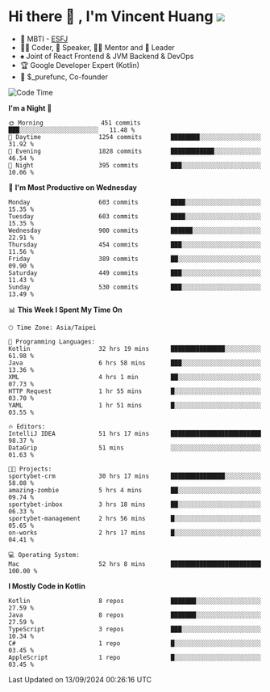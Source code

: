 # Hi there 👋 , I'm Vincent Huang ![](https://komarev.com/ghpvc/?username=Jian-Min-Huang)
- 👀 MBTI - [ESFJ](https://www.16personalities.com/esfj-personality)
- 👨‍💻 Coder, 🎤 Speaker, 👨‍🏫 Mentor and 🚀 Leader
- ♠️ Joint of React Frontend & JVM Backend & DevOps
- 🏆 Google Developer Expert (Kotlin)
- 💼 $_purefunc, Co-founder

<!--START_SECTION:waka-->
![Code Time](http://img.shields.io/badge/Code%20Time-4%2C436%20hrs%2030%20mins-blue)

**I'm a Night 🦉** 

```text
🌞 Morning                451 commits         ███░░░░░░░░░░░░░░░░░░░░░░   11.48 % 
🌆 Daytime                1254 commits        ████████░░░░░░░░░░░░░░░░░   31.92 % 
🌃 Evening                1828 commits        ████████████░░░░░░░░░░░░░   46.54 % 
🌙 Night                  395 commits         ███░░░░░░░░░░░░░░░░░░░░░░   10.06 % 
```
📅 **I'm Most Productive on Wednesday** 

```text
Monday                   603 commits         ████░░░░░░░░░░░░░░░░░░░░░   15.35 % 
Tuesday                  603 commits         ████░░░░░░░░░░░░░░░░░░░░░   15.35 % 
Wednesday                900 commits         ██████░░░░░░░░░░░░░░░░░░░   22.91 % 
Thursday                 454 commits         ███░░░░░░░░░░░░░░░░░░░░░░   11.56 % 
Friday                   389 commits         ██░░░░░░░░░░░░░░░░░░░░░░░   09.90 % 
Saturday                 449 commits         ███░░░░░░░░░░░░░░░░░░░░░░   11.43 % 
Sunday                   530 commits         ███░░░░░░░░░░░░░░░░░░░░░░   13.49 % 
```


📊 **This Week I Spent My Time On** 

```text
🕑︎ Time Zone: Asia/Taipei

💬 Programming Languages: 
Kotlin                   32 hrs 19 mins      ███████████████░░░░░░░░░░   61.98 % 
Java                     6 hrs 58 mins       ███░░░░░░░░░░░░░░░░░░░░░░   13.36 % 
XML                      4 hrs 1 min         ██░░░░░░░░░░░░░░░░░░░░░░░   07.73 % 
HTTP Request             1 hr 55 mins        █░░░░░░░░░░░░░░░░░░░░░░░░   03.70 % 
YAML                     1 hr 51 mins        █░░░░░░░░░░░░░░░░░░░░░░░░   03.55 % 

🔥 Editors: 
IntelliJ IDEA            51 hrs 17 mins      █████████████████████████   98.37 % 
DataGrip                 51 mins             ░░░░░░░░░░░░░░░░░░░░░░░░░   01.63 % 

🐱‍💻 Projects: 
sportybet-crm            30 hrs 17 mins      ███████████████░░░░░░░░░░   58.08 % 
amazing-zombie           5 hrs 4 mins        ██░░░░░░░░░░░░░░░░░░░░░░░   09.74 % 
sportybet-inbox          3 hrs 18 mins       ██░░░░░░░░░░░░░░░░░░░░░░░   06.33 % 
sportybet-management     2 hrs 56 mins       █░░░░░░░░░░░░░░░░░░░░░░░░   05.65 % 
on-works                 2 hrs 17 mins       █░░░░░░░░░░░░░░░░░░░░░░░░   04.41 % 

💻 Operating System: 
Mac                      52 hrs 8 mins       █████████████████████████   100.00 % 
```

**I Mostly Code in Kotlin** 

```text
Kotlin                   8 repos             ███████░░░░░░░░░░░░░░░░░░   27.59 % 
Java                     8 repos             ███████░░░░░░░░░░░░░░░░░░   27.59 % 
TypeScript               3 repos             ███░░░░░░░░░░░░░░░░░░░░░░   10.34 % 
C#                       1 repo              █░░░░░░░░░░░░░░░░░░░░░░░░   03.45 % 
AppleScript              1 repo              █░░░░░░░░░░░░░░░░░░░░░░░░   03.45 % 
```




 Last Updated on 13/09/2024 00:26:16 UTC
<!--END_SECTION:waka-->
